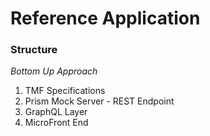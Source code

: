 # Reference Application

### Structure

*Bottom Up Approach*

1. TMF Specifications
2. Prism Mock Server - REST Endpoint
3. GraphQL Layer
4. MicroFront End